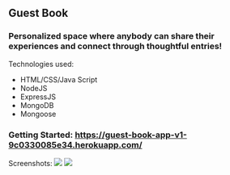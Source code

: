 ## Guest Book
### Personalized space where anybody can share their experiences and connect through thoughtful entries!
  
Technologies used:
 - HTML/CSS/Java Script
 - NodeJS
 - ExpressJS
 - MongoDB
 - Mongoose

### Getting Started: https://guest-book-app-v1-9c0330085e34.herokuapp.com/

Screenshots:
![](https://i.imgur.com/gcA1bdq.png)
![](https://i.imgur.com/kQ0Xcab.png)
